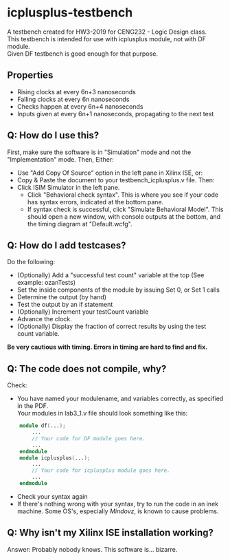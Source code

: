 # icplusplus-testbench
A testbench created for HW3-2019 for CENG232 - Logic Design class.  
This testbench is intended for use with icplusplus module, not with DF module.  
Given DF testbench is good enough for that purpose.  

## Properties
+ Rising clocks at every 6n+3 nanoseconds
+ Falling clocks at every 6n nanoseconds
+ Checks happen at every 6n+4 nanoseconds
+ Inputs given at every 6n+1 nanoseconds, propagating to the next test

## Q: How do I use this?
First, make sure the software is in "Simulation" mode and not the "Implementation" mode.
Then,
Either:
+ Use "Add Copy Of Source" option in the left pane in Xilinx ISE, or:
+ Copy & Paste the document to your testbench_icplusplus.v file.
Then:
+ Click ISIM Simulator in the left pane.
    + Click "Behavioral check syntax". This is where you see if your code has syntax errors, indicated at the bottom pane.
    + If syntax check is successful, click "Simulate Behavioral Model". This should open a new window, with console outputs at the bottom, and the timing diagram at "Default.wcfg".

## Q: How do I add testcases?
Do the following:
+ (Optionally) Add a "successful test count" variable at the top (See example: ozanTests)
+ Set the inside components of the module by issuing Set 0, or Set 1 calls
+ Determine the output (by hand)
+ Test the output by an if statement
+ (Optionally) Increment your testCount variable
+ Advance the clock.
+ (Optionally) Display the fraction of correct results by using the test count variable.

__Be very cautious with timing. Errors in timing are hard to find and fix.__ 

## Q: The code does not compile, why?
Check:
+ You have named your modulename, and variables correctly, as specified in the PDF.  
Your modules in lab3_1.v file should look something like this:
```verilog
    module df(...);
        ...
        // Your code for DF module goes here.
        ...
    endmodule
    module icplusplus(...);
        ...
        // Your code for icplusplus module goes here.
        ...
    endmodule
```
+ Check your syntax again
+ If there's nothing wrong with your syntax, try to run the code in an inek machine. Some OS's, especially *Mindovz*, is known to cause problems.

## Q: Why isn't my Xilinx ISE installation working?
Answer: Probably nobody knows. This software is... bizarre.
